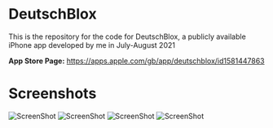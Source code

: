 # DeutschBlox

This is the repository for the code for DeutschBlox, a publicly available iPhone app developed by me in July-August 2021

**App Store Page:** https://apps.apple.com/gb/app/deutschblox/id1581447863

# Screenshots

![ScreenShot](https://i.postimg.cc/XY74pY7D/6inch-1.png)
![ScreenShot](https://i.postimg.cc/cJPS977V/6inch-2.png)
![ScreenShot](https://i.postimg.cc/Jz6mJCs7/6inch-3.png)
![ScreenShot](https://i.postimg.cc/R0WmLpt7/6inch-4.png)
